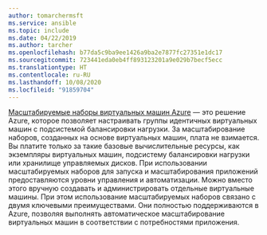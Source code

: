 ```yaml
---
author: tomarchermsft
ms.service: ansible
ms.topic: include
ms.date: 04/22/2019
ms.author: tarcher
ms.openlocfilehash: b77da5c9ba9ee1426a9ba2e7877fc27351e1dc17
ms.sourcegitcommit: 723441eda0eb4ff893123201a9e029b7becf5ecc
ms.translationtype: HT
ms.contentlocale: ru-RU
ms.lasthandoff: 10/08/2020
ms.locfileid: "91859704"
---
```

[Масштабируемые наборы виртуальных машин Azure](/azure/virtual-machine-scale-sets/overview) — это решение Azure, которое позволяет настраивать группы идентичных виртуальных машин с подсистемой балансировки нагрузки. За масштабирование наборов, созданных на основе виртуальных машин, плата не взимается. Вы платите только за такие базовые вычислительные ресурсы, как экземпляры виртуальных машин, подсистему балансировки нагрузки или хранилище управляемых дисков. При использовании масштабируемых наборов для запуска и масштабирования приложений предоставляются уровни управления и автоматизации. Можно вместо этого вручную создавать и администрировать отдельные виртуальные машины. При этом использование масштабируемых наборов связано с двумя ключевыми преимуществами. Они полностью поддерживаются в Azure, позволяя выполнять автоматическое масштабирование виртуальных машин в соответствии с потребностями приложения.